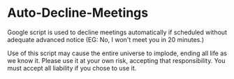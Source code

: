 # Auto-Decline-Meetings
Google script is used to decline meetings automatically if scheduled without adequate advanced notice (EG:  No, I won't meet  you in 20 minutes.)

Use of this script may cause the entire universe to implode, ending all life as we know it.   Please use it at your own risk, accepting that responsibility.  You must accept all liability if you chose to use it.
